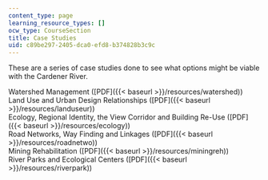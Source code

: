 ```yaml
---
content_type: page
learning_resource_types: []
ocw_type: CourseSection
title: Case Studies
uid: c89be297-2405-dca0-efd8-b374828b3c9c
---
```


These are a series of case studies done to see what options might be viable with the Cardener River.

Watershed Management ([PDF]({{< baseurl >}}/resources/watershed))  
Land Use and Urban Design Relationships ([PDF]({{< baseurl >}}/resources/landuseur))  
Ecology, Regional Identity, the View Corridor and Building Re-Use ([PDF]({{< baseurl >}}/resources/ecology))  
Road Networks, Way Finding and Linkages ([PDF]({{< baseurl >}}/resources/roadnetwo))  
Mining Rehabilitation ([PDF]({{< baseurl >}}/resources/miningreh))  
River Parks and Ecological Centers ([PDF]({{< baseurl >}}/resources/riverpark))